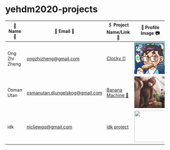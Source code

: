 # yehdm2020-projects
| 👧 Name 👦 | 📧 Email 📨 |🖇 Project Name/Link 🔗 | 📸 Profile Image 📷 |
|-------------|--------------|------------------------|----------------------|
| Ong Zhi Zheng | ongzhizheng@gmail.com | [Clocky ⏰](https://github.com/Fogeinator/clocky) | <img src="images/zhizheng.png" width="100px" height="100px" /> |
| Osman Utan | osmanutan.djungelskog@gmail.com | [Banana Machine 🍌](https://i.kym-cdn.com/photos/images/newsfeed/001/867/654/334.jpg) | <img src="images/djungelskog.jpg" width="100px" height="100px" /> |
| idk | nicliewqq@gmail.com | [idk project](https://encrypted-tbn0.gstatic.com/images?q=tbn:ANd9GcTisur5RZddlqaikxTWm5rjoaeLXzXKgY5nuA&usqp=CAU) | <img src="https://encrypted-tbn0.gstatic.com/images?q=tbn:ANd9GcTisur5RZddlqaikxTWm5rjoaeLXzXKgY5nuA&usqp=CAU.jpg" width="100px" height="100px" /> |
